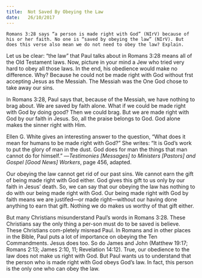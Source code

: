 ```yaml
---
title:  Not Saved By Obeying the Law
date:   26/10/2017
---
```


`Romans 3:28 says “a person is made right with God” (NIrV) because of his or her faith. No one is “saved by obeying the law” (NIrV). But does this verse also mean we do not need to obey the law? Explain.`

Let us be clear: “the law” that Paul talks about in Romans 3:28 means all of the Old Testament laws. Now, picture in your mind a Jew who tried very hard to obey all those laws. In the end, his obedience would make no difference. Why? Because he could not be made right with God without frst accepting Jesus as the Messiah. The Messiah was the One God chose to take away our sins.

In Romans 3:28, Paul says that, because of the Messiah, we have nothing to brag about. We are saved by faith alone. What if we could be made right with God by doing good? Then we could brag. But we are made right with God by our faith in Jesus. So, all the praise belongs to God. God alone makes the sinner right with Him. 

Ellen G. White gives an interesting answer to the question, “What does it mean for humans to be made right with God?” She writes: “It is God’s work to put the glory of man in the dust. God does for man the things that  man  cannot do for himself.” —*Testimonies [Messages] to Ministers [Pastors] and Gospel [Good News] Workers*, page 456, adapted.

Our obeying the law cannot get rid of our past sins. We cannot earn the gift of being made right with God either. God gives this gift to us only by our faith in Jesus’ death. So, we can say that our obeying the law has nothing to do with our being made right with God. Our being made right with God by faith means we are justifed—or made right—without our having done anything to earn that gift. Nothing we do makes us worthy of that gift either. 

But many Christians misunderstand Paul’s words in Romans 3:28. These Christians say the only thing a per-son must do to be saved is believe. These Christians com-pletely misread Paul. In Romans and in other places in the Bible, Paul puts a lot of importance on obeying the Ten Commandments. Jesus does too. So do James and John (Matthew 19:17; Romans 2:13; James 2:10, 11; Revelation 14:12). True, our obedience to the law does not make us right with God. But Paul wants us to understand that the person who is made right with God obeys God’s law. In fact, this person is the only one who can obey the law.
